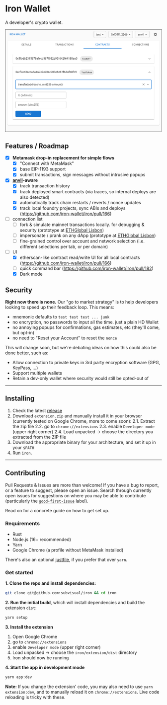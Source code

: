 # Iron Wallet

[good-first-issue]: https://github.com/naps62/iron/issues?q=is%3Aopen+is%3Aissue+label%3A%22good+first+issue%22
[justfile]: https://github.com/casey/just
[releases]: https://github.com/iron-wallet/iron/releases
[prank-wallet]: https://ethglobal.com/showcase/prank-wallet-cgnb3
[anvil]: https://book.getfoundry.sh/anvil/

A developer's crypto wallet.

![Iron wallet](./screenshot.png)

## Features / Roadmap

- [x] **Metamask drop-in replacement for simple flows**
  - [x] "Connect with MetaMask"
  - [x] base EIP-1193 support
  - [x] submit transactions, sign messages without intrusive popups
- [x] **[anvil][anvil]-aware**
  - [x] track transaction history
  - [x] track deployed smart contracts (via traces, so internal deploys are also detected)
  - [x] automatically track chain restarts / reverts / nonce updates
  - [x] track local foundry projects, sync ABIs and deploys (https://github.com/iron-wallet/iron/pull/166)
- [ ] connection list
  - [ ] fork & simulate mainnet transactions locally. for debugging & security (prototype at [ETHGlobal Lisbon][prank-wallet])
  - [ ] impersonate / prank on any dApp (prototype at [ETHGlobal Lisbon][prank-wallet])
  - [ ] fine-grained control over account and network selection (i.e. different selections per tab, or per domain)
- [ ] UI
  - [x] etherscan-like contract read/write UI for all local contracts (https://github.com/iron-wallet/iron/pull/166)
  - [ ] quick command bar (https://github.com/iron-wallet/iron/pull/182)
  - [x] Dark mode

## Security

**Right now there is none.**
Our "go to market strategy" is to help developers looking to speed up their feedback loop. This means:

- mnemonic defaults to `test test test ... junk`
- no encryption, no passwords to input all the time. just a plain HD Wallet
- no annoying popups for confirmations, gas estimates, etc (they'll come, but opt-in)
- no need to "Reset your Account" to reset the `nonce`

This will change soon, but we're debating ideas on how this could also be done better, such as:

- Allow connection to private keys in 3rd party encryption software (GPG, KeyPass, ...)
- Support multiple wallets
- Retain a dev-only wallet where security would still be opted-out of

---

## Installing

1. Check the latest [release][releases]
2. Download `extension.zip` and manually install it in your browser (currently tested on Google Chrome, more to come soon):
   2.1. Extract the zip file
   2.2. go to `chrome://extensions`
   2.3. enable `Developer mode` (upper right corner)
   2.4. Load unpacked -> choose the directory you extracted from the ZIP file
3. Download the appropriate binary for your architecture, and set it up in your `$PATH`
4. Run `iron`.

---

## Contributing

Pull Requests & Issues are more than welcome! If you have a bug to report, or a feature to suggest, please open an issue.
Search through currently open issues for suggestions on where you may be able to contribute (particularly the [`good-first-issue`][good-first-issue] label).

Read on for a concrete guide on how to get set up.

### Requirements

- Rust
- Node.js (16+ recommended)
- Yarn
- Google Chrome (a profile without MetaMask installed)

There's also an optional [justfile][justfile], if you prefer that over `yarn`.

### Get started

**1. Clone the repo and install dependencies:**

```sh
git clone git@github.com:subvisual/iron && cd iron
```

**2. Run the initial build**, which will install dependencies and build the extension `dist`:

```sh
yarn setup
```

**3. Install the extension**

1. Open Google Chrome
2. go to `chrome://extensions`
3. enable `Developer mode` (upper right corner)
4. Load unpacked -> choose the `iron/extension/dist` directory
5. Iron should now be running

**4. Start the app in development mode**

```sh
yarn app:dev
```

**Note:** If you change the extension' code, you may also need to use `yarn extension:dev`, and to manually reload it on `chrome://extensions`. Live code reloading is tricky with these.
